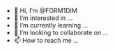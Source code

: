 - 👋 Hi, I’m @FORM1DIM
- 👀 I’m interested in ...
- 🌱 I’m currently learning ...
- 💞️ I’m looking to collaborate on ...
- 📫 How to reach me ...

<!---
FORM1DIM/FORM1DIM is a ✨ special ✨ repository because its `README.md` (this file) appears on your GitHub profile.
You can click the Preview link to take a look at your changes.
--->

